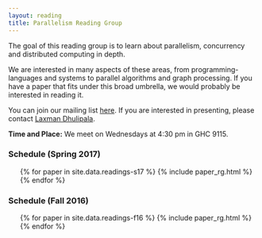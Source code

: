 ```yaml
---
layout: reading
title: Parallelism Reading Group
---
```


The goal of this reading group is to learn about parallelism, concurrency and distributed computing in depth.

We are interested in many aspects of these areas, from programming-languages and systems to parallel algorithms and graph processing. If you have a paper that fits under this broad umbrella, we would probably be interested in reading it.

You can join our mailing list [here][ml]. If you are interested in presenting, please contact [Laxman Dhulipala][ldh].

**Time and Place:** We meet on Wednesdays at 4:30 pm in GHC 9115.

[ml]: https://lists.andrew.cmu.edu/mailman/listinfo/parallel-rg
[ldh]: mailto:ldhulipa@cs.cmu.edu

### Schedule (Spring 2017)
<ul>
{% for paper in site.data.readings-s17 %}
  {% include paper_rg.html %}
{% endfor %}
</ul>

### Schedule (Fall 2016)
<ul>
{% for paper in site.data.readings-f16 %}
  {% include paper_rg.html %}
{% endfor %}
</ul>

